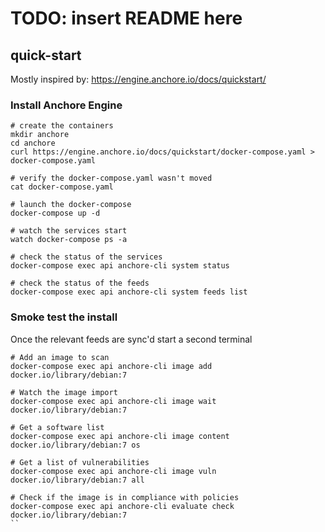 # TODO: insert README here

## quick-start

Mostly inspired by: https://engine.anchore.io/docs/quickstart/

### Install Anchore Engine
```
# create the containers
mkdir anchore
cd anchore
curl https://engine.anchore.io/docs/quickstart/docker-compose.yaml > docker-compose.yaml 

# verify the docker-compose.yaml wasn't moved
cat docker-compose.yaml 

# launch the docker-compose
docker-compose up -d

# watch the services start
watch docker-compose ps -a

# check the status of the services
docker-compose exec api anchore-cli system status

# check the status of the feeds
docker-compose exec api anchore-cli system feeds list
```
### Smoke test the install
Once the relevant feeds are sync'd start a second terminal
```
# Add an image to scan
docker-compose exec api anchore-cli image add docker.io/library/debian:7

# Watch the image import
docker-compose exec api anchore-cli image wait docker.io/library/debian:7

# Get a software list
docker-compose exec api anchore-cli image content docker.io/library/debian:7 os

# Get a list of vulnerabilities
docker-compose exec api anchore-cli image vuln docker.io/library/debian:7 all

# Check if the image is in compliance with policies
docker-compose exec api anchore-cli evaluate check docker.io/library/debian:7
``
